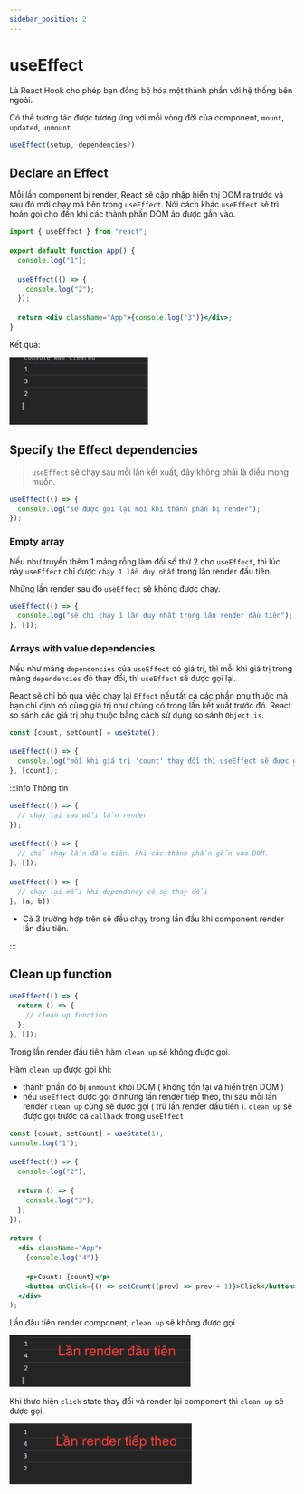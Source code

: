 ```yaml
---
sidebar_position: 2
---
```


# useEffect

Là React Hook cho phép bạn đồng bộ hóa một thành phần với hệ thống bên ngoài.

Có thể tương tác được tương ứng với mỗi vòng đời của component, `mount`, `updated`, `unmount`

```jsx
useEffect(setup, dependencies?)
```

## Declare an Effect

Mỗi lần component bị render, React sẽ cập nhập hiển thị DOM ra trước và sau đó mới chạy mã bên trong `useEffect`. Nói cách khác `useEffect` sẽ trì hoãn gọi cho đến khi các thành phần DOM ảo được gắn vào.

```jsx
import { useEffect } from "react";

export default function App() {
  console.log("1");

  useEffect(() => {
    console.log("2");
  });

  return <div className="App">{console.log("3")}</div>;
}
```

Kết quả:

![ex1](../../images//ex1.png)

## Specify the Effect dependencies

> `useEffect` sẽ chạy sau mỗi lần kết xuất, đây không phải là điều mong muốn.

```jsx
useEffect(() => {
  console.log("sẽ được gọi lại mỗi khi thành phần bị render");
});
```

### Empty array

Nếu như truyền thêm 1 mảng rỗng làm đối số thứ 2 cho `useEffect`, thì lúc này `useEffect` chỉ được `chạy 1 lần duy nhất` trong lần render đầu tiên.

Những lần render sau đó `useEffect` sẽ không được chạy.

```jsx
useEffect(() => {
  console.log("sẽ chỉ chạy 1 lần duy nhất trong lần render đầu tiên");
}, []);
```

### Arrays with value dependencies

Nếu như mảng `dependencies` của `useEffect` có giá trị, thì mỗi khi giá trị trong mảng `dependencies` đó thay đổi, thì `useEffect` sẽ được gọi lại.

React sẽ chỉ bỏ qua việc chạy lại `Effect` nếu tất cả các phần phụ thuộc mà bạn chỉ định có cùng giá trị như chúng có trong lần kết xuất trước đó. React so sánh các giá trị phụ thuộc bằng cách sử dụng so sánh `Object.is`.

```jsx
const [count, setCount] = useState();

useEffect(() => {
  console.log("mỗi khi giá trị 'count' thay đổi thì useEffect sẽ được gọi lại");
}, [count]);
```

:::info Thông tin

```jsx
useEffect(() => {
  // chạy lại sau mỗi lần render
});

useEffect(() => {
  // chỉ chạy lần đầu tiên, khi các thành phần gắn vào DOM.
}, []);

useEffect(() => {
  // chạy lại mỗi khi dependency có sự thay đổi
}, [a, b]);
```

- Cả 3 trường hợp trên sẽ đều chạy trong lần đầu khi component render lần đầu tiên.

:::

## Clean up function

```jsx
useEffect(() => {
  return () => {
    // clean up function
  };
}, []);
```

Trong lần render đầu tiên hàm `clean up` sẽ không được gọi.

Hàm `clean up` được gọi khi:

- thành phần đó bị `unmount` khỏi DOM ( không tồn tại và hiển trên DOM )
- nếu `useEffect` được gọi ở những lần render tiếp theo, thì sau mỗi lần render `clean up` cũng sẽ được gọi ( trừ lần render đầu tiên ). `clean up` sẽ được gọi trước cả `callback` trong `useEffect`

```jsx
const [count, setCount] = useState(1);
console.log("1");

useEffect(() => {
  console.log("2");

  return () => {
    console.log("3");
  };
});

return (
  <div className="App">
    {console.log("4")}

    <p>Count: {count}</p>
    <button onClick={() => setCount((prev) => prev + 1)}>Click</button>
  </div>
);
```

Lần đầu tiên render component, `clean up` sẽ không được gọi

![ex2](../../images//ex2.png)

Khi thực hiện `click` state thay đổi và render lại component thì `clean up` sẽ được gọi.

![ex3](../../images//ex3.png)

